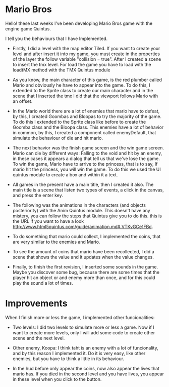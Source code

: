 # Mario Bros

Hello! these last weeks I've been developing Mario Bros game with the engine game Quintus.

I tell you the behaviours that I have Implemented.

* Firstly, I did a level with the map editor Tiled. If you want to create your level and after insert it into my game, you must create in the properties of the layer the follow variable "collision = true". After I created a scene to insert the tmx level. For load the game you have to load with the loadtMX method with the TMX Quintus module

* As you know, the main character of this game, is the red plumber called Mario and obviously he have to appear into the game. To do this, I extended to the Sprite class to create our main character and in the scene that I inserted the tmx I did that the viewport follows Mario with an offset.

* In the Mario world there are a lot of enemies that mario have to defeat, by this, I created Goombas and Bloopas to try the majority of the game. To do this I extended to the Sprite class like before to create the Goomba class and the Bloopa class. This enemies have a lot of behavior in common, by this, I created a component called enemyDefault, that simulate the behaviour of die and hit mario. 

* The next behavior was the finish game screen and the win game screen. Mario can die by different ways: Falling to the void and hit by an enemy, in these cases it appears a dialog that tell us that we've lose the game. To win the game, Mario have to arrive to the princess, that is to say, If mario hit the princess, you will win the game. To do this we used the UI quintus module to create a box and within it a text.

* All games in the present have a main title, then I created it also. The main title is a scene that listen two types of events, a click in the canvas, and press the enter key.

* The following was the animations in the characters (and objects posteriority) with the Anim Quintus module. This doesn't have any mistery, you can follow the steps that Quintus give you to do this. this is the URL if you want to have a look http://www.html5quintus.com/guide/animation.md#.VTKvGCe1FBd.

* To do something that mario could collect, I implemented the coins, that are very similar to the enemies and Mario. 

* To see the amount of coins that mario have been recollected, I did a scene that shows the value and it updates when the value changes.

* Finally, to finish the first revision, I inserted some sounds in the game. Maybe you discover some bug, because there are some times that the player hit an object or and enemy more than once, and for this could play the sound a lot of times.

# Improvements

When I finish more or less the game, I implemented other funcionalities:

* Two levels: I did two levels to simulate more or less a game. Now if I want to create more levels, only I will add some code to create other scene and the next level.

* Other enemy, Koopa: I think taht is an enemy with a lot of funcionality, and by this reason I implemented it. Do it is very easy, like other enemies, but you have to think a little in its behaviour.

* In the hud before only appear the coins, now also appear the lives that mario has. If you died in the second level and you have lives, you appear in these level when you click to the button.